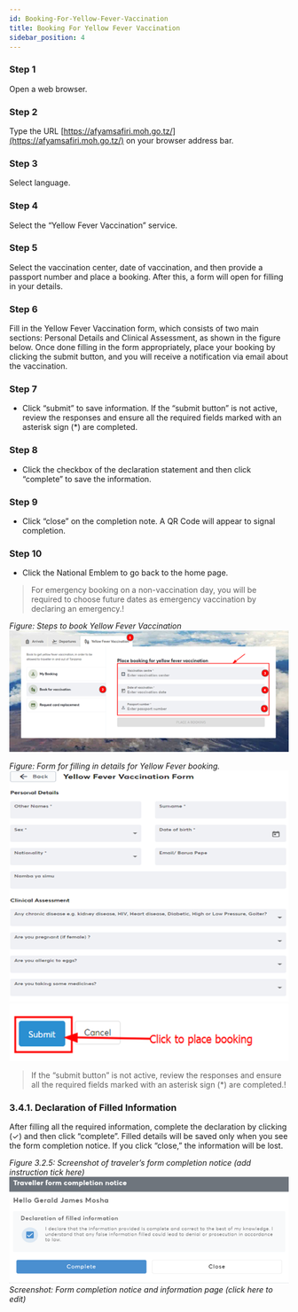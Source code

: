 ```yaml
---
id: Booking-For-Yellow-Fever-Vaccination
title: Booking For Yellow Fever Vaccination
sidebar_position: 4
---
```


### Step 1
Open a web browser.

### Step 2
Type the URL [https://afyamsafiri.moh.go.tz/](https://afyamsafiri.moh.go.tz/) on your browser address bar.

### Step 3
Select language.

### Step 4
Select the “Yellow Fever Vaccination” service.

### Step 5
Select the vaccination center, date of vaccination, and then provide a passport number and place a booking. After this, a form will open for filling in your details.

### Step 6
Fill in the Yellow Fever Vaccination form, which consists of two main sections: Personal Details and Clinical Assessment, as shown in the figure below. Once done filling in the form appropriately, place your booking by clicking the submit button, and you will receive a notification via email about the vaccination.

### Step 7
- Click “submit” to save information. If the “submit button” is not active, review the responses and ensure all the required fields marked with an asterisk sign (*) are completed.

### Step 8
- Click the checkbox of the declaration statement and then click “complete” to save the information.

### Step 9
- Click “close” on the completion note. A QR Code will appear to signal completion.

### Step 10
- Click the National Emblem to go back to the home page.

>For emergency booking on a non-vaccination day, you will be required to choose future dates as emergency vaccination by declaring an emergency.!

_Figure: Steps to book Yellow Fever Vaccination_
![alt text](<../../static/img/steps to book2.png>)

_Figure: Form for filling in details for Yellow Fever booking._
![alt text](<../../static/img/form for filling in details2.png>)
![alt text](../../static/img/figure2.2.png)

 > If the “submit button” is not active, review the responses and ensure all the required fields marked with an asterisk sign (*) are completed.!

### 3.4.1. Declaration of Filled Information

After filling all the required information, complete the declaration by clicking (✓) and then click “complete”. Filled details will be saved only when you see the form completion notice. If you click “close,” the information will be lost.

_Figure 3.2.5: Screenshot of traveler’s form completion notice (add instruction tick here)_
![alt text](<../../static/img/completion notice2.png>)
_Screenshot: Form completion notice and information page (click here to edit)_
